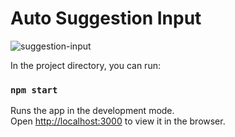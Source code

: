 # Auto Suggestion Input


![suggestion-input](https://github.com/Anujsharma2590/auto-suggestion-input/assets/60852406/fc691037-75fa-42e2-9012-59bd17533e8e)


In the project directory, you can run:

### `npm start`

Runs the app in the development mode.\
Open [http://localhost:3000](http://localhost:3000) to view it in the browser.


